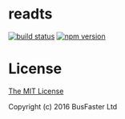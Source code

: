 readts
======

[![build status](https://travis-ci.org/charto/readts.svg?branch=master)](http://travis-ci.org/charto/readts)
[![npm version](https://img.shields.io/npm/v/readts.svg)](https://www.npmjs.com/package/readts)

License
=======

[The MIT License](https://raw.githubusercontent.com/charto/readts/master/LICENSE)

Copyright (c) 2016 BusFaster Ltd
